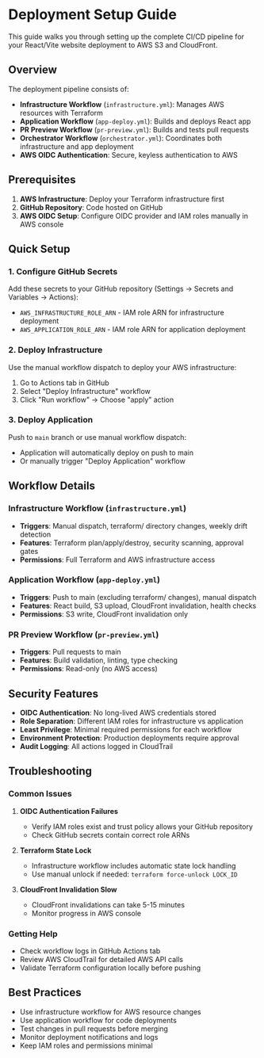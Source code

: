 # Deployment Setup Guide

This guide walks you through setting up the complete CI/CD pipeline for your React/Vite website deployment to AWS S3 and CloudFront.

## Overview

The deployment pipeline consists of:
- **Infrastructure Workflow** (`infrastructure.yml`): Manages AWS resources with Terraform
- **Application Workflow** (`app-deploy.yml`): Builds and deploys React app
- **PR Preview Workflow** (`pr-preview.yml`): Builds and tests pull requests
- **Orchestrator Workflow** (`orchestrator.yml`): Coordinates both infrastructure and app deployment
- **AWS OIDC Authentication**: Secure, keyless authentication to AWS

## Prerequisites

1. **AWS Infrastructure**: Deploy your Terraform infrastructure first
2. **GitHub Repository**: Code hosted on GitHub
3. **AWS OIDC Setup**: Configure OIDC provider and IAM roles manually in AWS console

## Quick Setup

### 1. Configure GitHub Secrets

Add these secrets to your GitHub repository (Settings → Secrets and Variables → Actions):

- `AWS_INFRASTRUCTURE_ROLE_ARN` - IAM role ARN for infrastructure deployment
- `AWS_APPLICATION_ROLE_ARN` - IAM role ARN for application deployment

### 2. Deploy Infrastructure

Use the manual workflow dispatch to deploy your AWS infrastructure:
1. Go to Actions tab in GitHub
2. Select "Deploy Infrastructure" workflow
3. Click "Run workflow" → Choose "apply" action

### 3. Deploy Application

Push to `main` branch or use manual workflow dispatch:
- Application will automatically deploy on push to main
- Or manually trigger "Deploy Application" workflow

## Workflow Details

### Infrastructure Workflow (`infrastructure.yml`)
- **Triggers**: Manual dispatch, terraform/ directory changes, weekly drift detection
- **Features**: Terraform plan/apply/destroy, security scanning, approval gates
- **Permissions**: Full Terraform and AWS infrastructure access

### Application Workflow (`app-deploy.yml`)
- **Triggers**: Push to main (excluding terraform/ changes), manual dispatch
- **Features**: React build, S3 upload, CloudFront invalidation, health checks
- **Permissions**: S3 write, CloudFront invalidation only

### PR Preview Workflow (`pr-preview.yml`)
- **Triggers**: Pull requests to main
- **Features**: Build validation, linting, type checking
- **Permissions**: Read-only (no AWS access)

## Security Features

- **OIDC Authentication**: No long-lived AWS credentials stored
- **Role Separation**: Different IAM roles for infrastructure vs application
- **Least Privilege**: Minimal required permissions for each workflow
- **Environment Protection**: Production deployments require approval
- **Audit Logging**: All actions logged in CloudTrail

## Troubleshooting

### Common Issues

1. **OIDC Authentication Failures**
   - Verify IAM roles exist and trust policy allows your GitHub repository
   - Check GitHub secrets contain correct role ARNs

2. **Terraform State Lock**
   - Infrastructure workflow includes automatic state lock handling
   - Use manual unlock if needed: `terraform force-unlock LOCK_ID`

3. **CloudFront Invalidation Slow**
   - CloudFront invalidations can take 5-15 minutes
   - Monitor progress in AWS console

### Getting Help

- Check workflow logs in GitHub Actions tab
- Review AWS CloudTrail for detailed AWS API calls
- Validate Terraform configuration locally before pushing

## Best Practices

- Use infrastructure workflow for AWS resource changes
- Use application workflow for code deployments
- Test changes in pull requests before merging
- Monitor deployment notifications and logs
- Keep IAM roles and permissions minimal
